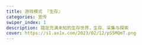 ```yaml
---
title: 游戏模式 『生存』
categories: 宣传
swiper_index: 1
description: 踏足充满未知的生存世界，生存、采集与探索
cover: https://s1.ax1x.com/2023/02/12/pS5MQmT.png
---
```



